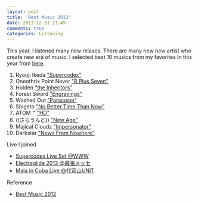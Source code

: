 ```yaml
---
layout: post
title: 'Best Music 2013'
date: 2013-12-31 21:49
comments: true
categories: Listening
---
```


This year, I listened many new relases. There are many new new artist who create new era of music. I selected best 10 musics from my favorites in this year from [here](http://deeeet.com/writing/blog/categories/listening/).

1. Ryouji Ikeda ["Supercodex"](http://deeeet.com/writing/2013/11/10/ryouji-ikeda-supercodex/)
1. Oneothrix Point Never ["R Plus Seven"](http://deeeet.com/writing/2013/10/07/oneothrix-point-never-r-plus-seven/)
1. Holden ["the Inheritors"](http://deeeet.com/writing/2013/07/18/holden-the-inheritors/)
1. Forest Sword ["Engravings"](http://deeeet.com/writing/2013/08/23/forestsword-engravings/)
1. Washed Out ["Paracosm"](http://deeeet.com/writing/2013/08/23/washed-out-paracosm/)
1. Shigeto ["No Better Time Than Now"](http://deeeet.com/writing/2013/08/14/shigeto-no-better-time-than-now/)
1. ATOM ™ ["HD"](http://deeeet.com/writing/2013/03/18/atom-tm-hd/)
1. ((さらうんど)) ["New Age"](http://deeeet.com/writing/2013/07/17/surround-new-age/)
1. Majical Cloudz ["Impersonator"](http://deeeet.com/writing/2013/03/10/majical-cloudz-impersonator/)
1. Darkstar ["News From Nowhere"](http://deeeet.com/writing/2013/01/23/darkstar-news-from-now-where/)

Live I joined

- [Supercodex Live Set @WWW](http://deeeet.com/writing/2013/11/10/supercodex-live/)
- [Electraglide 2013 @幕張メッセ](http://deeeet.com/writing/2013/11/29/electraglide-2013/)
- [Mala in Cuba Live @代官山UNIT](http://deeeet.com/writing/2013/10/12/mala-in-cuba-live/)


Reference

- [Best Music 2012](http://deeeet.com/writing/2012/12/31/music-2012/)

